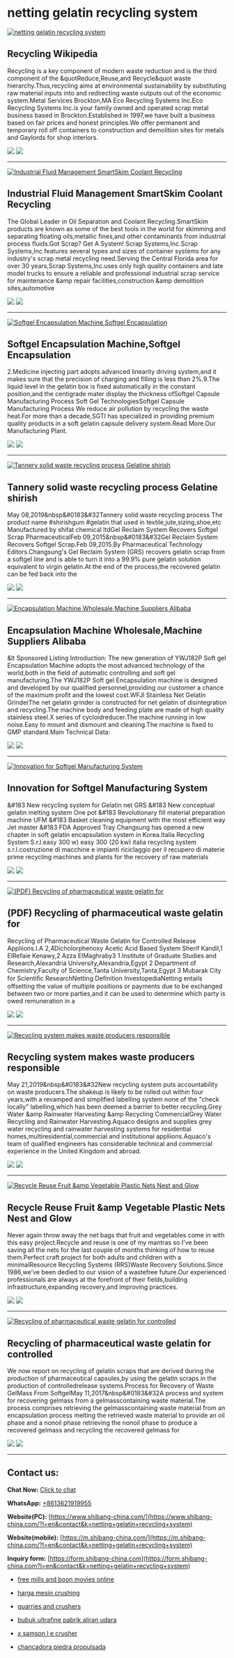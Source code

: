 # netting gelatin recycling system

<a href="https://swt.shibang-china.com/?l=en&img&k=netting+gelatin+recycling+system" target="_blank">![netting gelatin recycling system](http://static.shibang-china.com/all-800x300/1300.jpg)</a>

## Recycling Wikipedia
Recycling is a key component of modern waste reduction and is the third component of the &quotReduce,Reuse,and Recycle&quot waste hierarchy.Thus,recycling aims at environmental sustainability by substituting raw material inputs into and redirecting waste outputs out of the economic system.Metal Services Brockton,MA Eco Recycling Systems Inc.Eco Recycling Systems Inc.is your family owned and operated scrap metal business based in Brockton.Established in 1997,we have built a business based on fair prices and honest principles.We offer permanent and temporary roll off containers to construction and demolition sites for metals and Gaylords for shop interiors.


<a href="https://whatsapp.shibangsoft.com/WhatsApp.php" target="_blank" title="WhatsApp">![](http://static.shibang-china.com/icon/whatsapp.png)</a> <a href="https://swt.shibang-china.com/?l=en&icon&k=netting+gelatin+recycling+system" target="_blank">![](http://static.shibang-china.com/icon/chat-en.png)</a>

---

<a href="https://swt.shibang-china.com/?l=en&img&k=netting+gelatin+recycling+system" target="_blank">![Industrial Fluid Management SmartSkim Coolant Recycling](http://static.shibang-china.com/all-800x300/1131.jpg)</a>

## Industrial Fluid Management SmartSkim Coolant Recycling
The Global Leader in Oil Separation and Coolant Recycling.SmartSkim products are known as some of the best tools in the world for skimming and separating floating oils,metallic fines,and other contaminants from industrial process fluids.Got Scrap? Get A System! Scrap Systems,Inc.Scrap Systems,Inc.features several types and sizes of container systems for any industry's scrap metal recycling need.Serving the Central Florida area for over 30 years,Scrap Systems,Inc.uses only high quality containers and late model trucks to ensure a reliable and professional industrial scrap service for maintenance &amp repair facilities,construction &amp demolition sites,automotive


<a href="https://whatsapp.shibangsoft.com/WhatsApp.php" target="_blank" title="WhatsApp">![](http://static.shibang-china.com/icon/whatsapp.png)</a> <a href="https://swt.shibang-china.com/?l=en&icon&k=netting+gelatin+recycling+system" target="_blank">![](http://static.shibang-china.com/icon/chat-en.png)</a>

---

<a href="https://swt.shibang-china.com/?l=en&img&k=netting+gelatin+recycling+system" target="_blank">![Softgel Encapsulation Machine,Softgel Encapsulation](http://static.shibang-china.com/all-800x300/60.jpg)</a>

## Softgel Encapsulation Machine,Softgel Encapsulation
2.Medicine injecting part adopts advanced linearity driving system,and it makes sure that the precision of charging and filling is less than 2%.9.The liquid level in the gelatin box is fixed automatically in the constant position,and the centigrade mater display the thickness ofSoftgel Capsule Manufacturing Process Soft Gel TechnologiesSoftgel Capsule Manufacturing Process We reduce air pollution by recycling the waste heat.For more than a decade,SGTI has specialized in providing premium quality products in a soft gelatin capsule delivery system.Read More.Our Manufacturing Plant.


<a href="https://whatsapp.shibangsoft.com/WhatsApp.php" target="_blank" title="WhatsApp">![](http://static.shibang-china.com/icon/whatsapp.png)</a> <a href="https://swt.shibang-china.com/?l=en&icon&k=netting+gelatin+recycling+system" target="_blank">![](http://static.shibang-china.com/icon/chat-en.png)</a>

---

<a href="https://swt.shibang-china.com/?l=en&img&k=netting+gelatin+recycling+system" target="_blank">![Tannery solid waste recycling process Gelatine shirish](http://static.shibang-china.com/all-800x300/32.jpg)</a>

## Tannery solid waste recycling process Gelatine shirish
May 08,2019&nbsp&#0183&#32Tannery solid waste recycling process The product name #shirishgum #gelatin that used in textile,jute,sizing,shoe,etc Manufactured by shifat chemical ltdGel Reclaim System Recovers Softgel Scrap PharmaceuticalFeb 09,2015&nbsp&#0183&#32Gel Reclaim System Recovers Softgel Scrap.Feb 09,2015.By Pharmaceutical Technology Editors.Changsung's Gel Reclaim System (GRS) recovers gelatin scrap from a softgel line and is able to turn it into a 99.9% pure gelatin solution equivalent to virgin gelatin.At the end of the process,the recovered gelatin can be fed back into the


<a href="https://whatsapp.shibangsoft.com/WhatsApp.php" target="_blank" title="WhatsApp">![](http://static.shibang-china.com/icon/whatsapp.png)</a> <a href="https://swt.shibang-china.com/?l=en&icon&k=netting+gelatin+recycling+system" target="_blank">![](http://static.shibang-china.com/icon/chat-en.png)</a>

---

<a href="https://swt.shibang-china.com/?l=en&img&k=netting+gelatin+recycling+system" target="_blank">![Encapsulation Machine Wholesale,Machine Suppliers Alibaba](http://static.shibang-china.com/all-800x300/540.jpg)</a>

## Encapsulation Machine Wholesale,Machine Suppliers Alibaba
&lt Sponsored Listing Introduction: The new generation of YWJ182P Soft gel Encapsulation Machine adopts the most advanced technology of the world,both in the field of automatic controlling and soft gel manufacturing.The YWJ182P Soft gel Encapsulation machine is designed and developed by our qualified personnel,providing our customer a chance of the maximum profit and the lowest cost.WFJI Stainless Net Gelatin GrinderThe net gelatin grinder is constructed for net gelatin of disintegration and recycling.The machine body and feeding plate are made of high quality stainless steel.X series of cycloidreducer.The machine running in low noise.Easy to mount and dismount and cleaning.The machine is fixed to GMP standard.Main Technical Data:


<a href="https://whatsapp.shibangsoft.com/WhatsApp.php" target="_blank" title="WhatsApp">![](http://static.shibang-china.com/icon/whatsapp.png)</a> <a href="https://swt.shibang-china.com/?l=en&icon&k=netting+gelatin+recycling+system" target="_blank">![](http://static.shibang-china.com/icon/chat-en.png)</a>

---

<a href="https://swt.shibang-china.com/?l=en&img&k=netting+gelatin+recycling+system" target="_blank">![Innovation for Softgel Manufacturing System](http://static.shibang-china.com/all-800x300/925.jpg)</a>

## Innovation for Softgel Manufacturing System
&#183 New recycling system for Gelatin net GRS &#183 New conceptual gelatin melting system One pot &#183 Revolutionary fill material preparation machine UFM &#183 Basket cleaning equipment with the most efficient way Jet master &#183 FDA Approved Tray Changsung has opened a new chapter in soft gelatin encapsulation system in Korea.Italia Recycling System S.r.l.easy 300 w) easy 300 (20 kw) italia recycling system s.r.l.costruzione di macchine e impianti riciclaggio per il recupero di materie prime recycling machines and plants for the recovery of raw materials


<a href="https://whatsapp.shibangsoft.com/WhatsApp.php" target="_blank" title="WhatsApp">![](http://static.shibang-china.com/icon/whatsapp.png)</a> <a href="https://swt.shibang-china.com/?l=en&icon&k=netting+gelatin+recycling+system" target="_blank">![](http://static.shibang-china.com/icon/chat-en.png)</a>

---

<a href="https://swt.shibang-china.com/?l=en&img&k=netting+gelatin+recycling+system" target="_blank">![(PDF) Recycling of pharmaceutical waste gelatin for](http://static.shibang-china.com/all-800x300/1281.jpg)</a>

## (PDF) Recycling of pharmaceutical waste gelatin for
Recycling of Pharmaceutical Waste Gelatin for Controlled Release Appliions.I.A 2,4Dicholorphenoxy Acetic Acid Based System Sherif Kandil,1 ElRefaie Kenawy,2 Azza ElMaghraby3 1 Institute of Graduate Studies and Research,Alexandria University,Alexandria,Egypt 2 Department of Chemistry,Faculty of Science,Tanta University,Tanta,Egypt 3 Mubarak City for Scientiﬁc ResearchNetting Definition InvestopediaNetting entails offsetting the value of multiple positions or payments due to be exchanged between two or more parties,and it can be used to determine which party is owed remuneration in a


<a href="https://whatsapp.shibangsoft.com/WhatsApp.php" target="_blank" title="WhatsApp">![](http://static.shibang-china.com/icon/whatsapp.png)</a> <a href="https://swt.shibang-china.com/?l=en&icon&k=netting+gelatin+recycling+system" target="_blank">![](http://static.shibang-china.com/icon/chat-en.png)</a>

---

<a href="https://swt.shibang-china.com/?l=en&img&k=netting+gelatin+recycling+system" target="_blank">![Recycling system makes waste producers responsible](http://static.shibang-china.com/all-800x300/1336.jpg)</a>

## Recycling system makes waste producers responsible
May 21,2019&nbsp&#0183&#32New recycling system puts accountability on waste producers.The shakeup is likely to be rolled out within four years,with a revamped and simplified labelling system none of the "check locally" labelling,which has been deemed a barrier to better recycling.Grey Water &amp Rainwater Harvesting &amp Recycling CommercialGrey Water Recycling and Rainwater Harvesting.Aquaco designs and supplies grey water recycling and rainwater harvesting systems for residential homes,multiresidential,commercial and institutional appliions.Aquaco's team of qualified engineers has considerable technical and commercial experience in the United Kingdom and abroad.


<a href="https://whatsapp.shibangsoft.com/WhatsApp.php" target="_blank" title="WhatsApp">![](http://static.shibang-china.com/icon/whatsapp.png)</a> <a href="https://swt.shibang-china.com/?l=en&icon&k=netting+gelatin+recycling+system" target="_blank">![](http://static.shibang-china.com/icon/chat-en.png)</a>

---

<a href="https://swt.shibang-china.com/?l=en&img&k=netting+gelatin+recycling+system" target="_blank">![Recycle Reuse Fruit &amp Vegetable Plastic Nets Nest and Glow](http://static.shibang-china.com/all-800x300/321.jpg)</a>

## Recycle Reuse Fruit &amp Vegetable Plastic Nets Nest and Glow
Never again throw away the net bags that fruit and vegetables come in with this easy project.Recycle and reuse is one of my mantras so I've been saving all the nets for the last couple of months thinking of how to reuse them.Perfect craft project for both adults and children with a minimalResource Recycling Systems (RRS)Waste Recovery Solutions.Since 1986,we've been dedied to our vision of a wastefree future.Our experienced professionals are always at the forefront of their fields,building infrastructure,expanding recovery,and improving practices.


<a href="https://whatsapp.shibangsoft.com/WhatsApp.php" target="_blank" title="WhatsApp">![](http://static.shibang-china.com/icon/whatsapp.png)</a> <a href="https://swt.shibang-china.com/?l=en&icon&k=netting+gelatin+recycling+system" target="_blank">![](http://static.shibang-china.com/icon/chat-en.png)</a>

---

<a href="https://swt.shibang-china.com/?l=en&img&k=netting+gelatin+recycling+system" target="_blank">![Recycling of pharmaceutical waste gelatin for controlled](http://static.shibang-china.com/all-800x300/8.jpg)</a>

## Recycling of pharmaceutical waste gelatin for controlled
We now report on recycling of gelatin scraps that are derived during the production of pharmaceutical capsules,by using the gelatin scraps in the production of controlledrelease systems.Process for Recovery of Waste GelMass From SoftgelMay 11,2017&nbsp&#0183&#32A process and system for recovering gelmass from a gelmasscontaining waste material.The process comprises retrieving the gelmasscontaining waste material from an encapsulation process melting the retrieved waste material to provide an oil phase and a nonoil phase retrieving the nonoil phase to produce a recovered gelmass and recycling the recovered gelmass for


<a href="https://whatsapp.shibangsoft.com/WhatsApp.php" target="_blank" title="WhatsApp">![](http://static.shibang-china.com/icon/whatsapp.png)</a> <a href="https://swt.shibang-china.com/?l=en&icon&k=netting+gelatin+recycling+system" target="_blank">![](http://static.shibang-china.com/icon/chat-en.png)</a>

---
## Contact us:

**Chat Now:** [Click to chat](https://swt.shibang-china.com?l=en&contact&k=netting+gelatin+recycling+system)

**WhatsApp:**  [+8613621919955](https://whatsapp.shibangsoft.com/WhatsApp.php)

**Website(PC):** [https://www.shibang-china.com/](https://www.shibang-china.com/?l=en&contact&k=netting+gelatin+recycling+system)

**Website(mobile):** [https://m.shibang-china.com/](https://m.shibang-china.com/?l=en&contact&k=netting+gelatin+recycling+system)

**Inquiry form:** [https://form.shibang-china.com](https://form.shibang-china.com?l=en&contact&k=netting+gelatin+recycling+system)

* [free mills and boon movies online](../118/free%20mills%20and%20boon%20movies%20online.md)

* [harga mesin crushing](../113/harga%20mesin%20crushing.md)

* [quarries and crushers](../113/quarries%20and%20crushers.md)

* [bubuk ultrafine pabrik aliran udara](../111/bubuk%20ultrafine%20pabrik%20aliran%20udara.md)

* [x samson l e crusher](../116/x%20samson%20l%20e%20crusher.md)

* [chancadora piedra propulsada](../117/chancadora%20piedra%20propulsada.md)